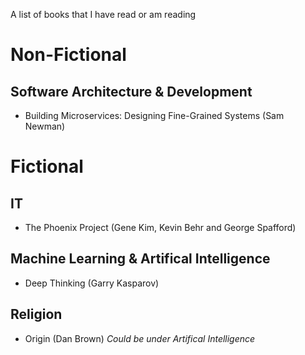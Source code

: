A list of books that I have read or am reading

# Non-Fictional

## Software Architecture & Development
- Building Microservices: Designing Fine-Grained Systems (Sam Newman)

# Fictional

## IT
- The Phoenix Project (Gene Kim, Kevin Behr and George Spafford)

## Machine Learning & Artifical Intelligence
- Deep Thinking (Garry Kasparov)

## Religion
- Origin (Dan Brown) *Could be under Artifical Intelligence*